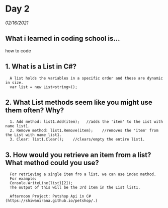 # Day 2
_02/16/2021_

## What i learned in coding school is...
how to code

## 1. What is a List in C#?
      A list holds the variables in a specific order and these are dynamic in size.
      var list = new List<string>();

## 2. What List methods seem like you might use them often? Why?
      1. Add method: list1.Add(item);   //adds the 'item' to the List with name list1.
      2. Remove method: list1.Remove(item);    //removes the 'item' from the List with name list1.
      3. Clear: list1.Clear();    //clears/empty the entire list1.

## 3. How would you retrieve an item from a list? What method could you use?
      For retrieving a single item fro a list, we can use index method.
      For example:
      Console.WriteLine(list1[2]);
      The output of this will be the 3rd item in the List list1.

      Afternoon Project: Petshop Api in C# (https://shiwanirana.github.io/petshop/.)